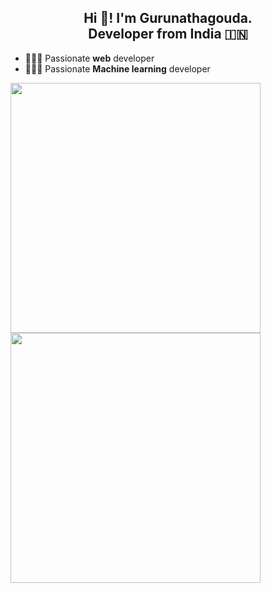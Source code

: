 <h2 align="center">Hi 👋! I'm Gurunathagouda.<br> Developer from India 🇮🇳</h2>
<p align="center">
<a href="https://wakatime.com/@gurunathasmb"></a>

    
</p>


- 👨🏻‍💻 Passionate **web** developer
- 👨🏻‍💻 Passionate **Machine learning** developer

<a href="https://github.com/gurunathasmb">
  <img width=400 align="center" src="https://github-readme-stats.vercel.app/api?username=gurunathasmb &theme=dark&locale=en" />
</a>
<a href="https://wakatime.com/@chetanr25">
  <img width=400 align="center" src="https://github-readme-stats.vercel.app/api/wakatime?username=gurunathasmb &langs_count=6&theme=dark&locale=en#gh-dark-mode-only" />
</a>

<!--START_SECTION:waka-->

<!--END_SECTION:waka-->
